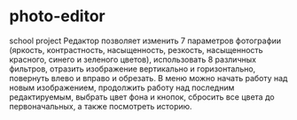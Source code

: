 # photo-editor
school project
Редактор позволяет изменить 7 параметров фотографии (яркость, контрастность, насыщенность, резкость, насыщенность красного, синего и зеленого цветов), использовать 8 различных фильтров, отразить изображение вертикально и горизонтально, повернуть влево и вправо и обрезать.
В меню можно начать работу над новым изображением, продолжить работу над последним редактируемым, выбрать цвет фона и кнопок, сбросить все цвета до первоначальных, а также посмотреть историю.

